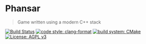 # Phansar

> Game written using a modern C++ stack

[![Build Status](https://img.shields.io/github/workflow/status/hanselrd/phansar/Continuous%20Integration?style=for-the-badge&logo=github)](https://github.com/hanselrd/phansar/actions)
[![code style: clang-format](https://img.shields.io/static/v1?label=code%20style&message=clang-format&style=for-the-badge&color=orange&logo=c%2B%2B&logoColor=orange)](https://clang.llvm.org/docs/ClangFormat.html)
[![build system: CMake](https://img.shields.io/static/v1?label=build%20system&message=cmake&style=for-the-badge&color=darkred&logo=cmake&logoColor=darkred)](https://cmake.org/)
[![License: AGPL v3](https://img.shields.io/static/v1?label=license&message=agpl%20v3&style=for-the-badge&color=blue&logo=codecademy&logoColor=blue)](LICENSE)
